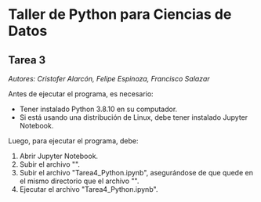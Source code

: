 # Taller de Python para Ciencias de Datos

## Tarea 3

*Autores: Cristofer Alarcón, Felipe Espinoza, Francisco Salazar*

Antes de ejecutar el programa, es necesario:
- Tener instalado Python 3.8.10 en su computador.
- Si está usando una distribución de Linux, debe tener instalado Jupyter Notebook.

Luego, para ejecutar el programa, debe:
1. Abrir Jupyter Notebook.
2. Subir el archivo "".
3. Subir el archivo "Tarea4_Python.ipynb", asegurándose de que quede en el mismo directorio que el archivo "".
4. Ejecutar el archivo "Tarea4_Python.ipynb".
